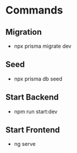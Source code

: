 # Commands

## Migration

- npx prisma migrate dev

## Seed

- npx prisma db seed

## Start Backend

- npm run start:dev

## Start Frontend

- ng serve
